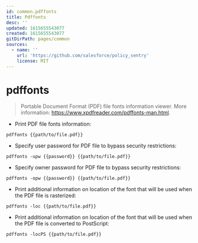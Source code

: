 ```yaml
---
id: common.pdffonts
title: Pdffonts
desc: ''
updated: 1615655543077
created: 1615655543077
gitDirPath: pages/common
sources:
  - name: ''
    url: 'https://github.com/salesforce/policy_sentry'
    license: MIT
---
```

# pdffonts

> Portable Document Format (PDF) file fonts information viewer.
> More information: <https://www.xpdfreader.com/pdffonts-man.html>.

- Print PDF file fonts information:

`pdffonts {{path/to/file.pdf}}`

- Specify user password for PDF file to bypass security restrictions:

`pdffonts -upw {{password}} {{path/to/file.pdf}}`

- Specify owner password for PDF file to bypass security restrictions:

`pdffonts -opw {{password}} {{path/to/file.pdf}}`

- Print additional information on location of the font that will be used when the PDF file is rasterized:

`pdffonts -loc {{path/to/file.pdf}}`

- Print additional information on location of the font that will be used when the PDF file is converted to PostScript:

`pdffonts -locPS {{path/to/file.pdf}}`

